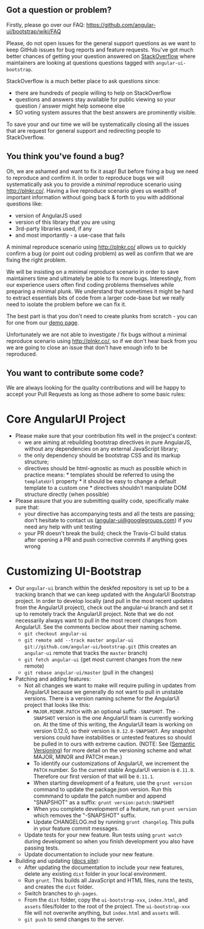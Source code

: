 ## Got a question or problem?

Firstly, please go over our FAQ: https://github.com/angular-ui/bootstrap/wiki/FAQ

Please, do not open issues for the general support questions as we want to keep GitHub issues for bug reports and feature requests. You've got much better chances of getting your question answered on [StackOverflow](http://stackoverflow.com/questions/tagged/angular-ui-bootstrap) where maintainers are looking at questions questions tagged with `angular-ui-bootstrap`.

StackOverflow is a much better place to ask questions since:
* there are hundreds of people willing to help on StackOverflow
* questions and answers stay available for public viewing so your question / answer might help someone else
* SO voting system assures that the best answers are prominently visible.

To save your and our time we will be systematically closing all the issues that are request for general support and redirecting people to StackOverflow. 

## You think you've found a bug?

Oh, we are ashamed and want to fix it asap! But before fixing a bug we need to reproduce and confirm it. In order to reproduce bugs we will systematically ask you to provide a _minimal_ reproduce scenario using http://plnkr.co/. Having a live reproduce scenario gives us wealth of important information without going back & forth to you with additional questions like:
* version of AngularJS used
* version of this library that you are using
* 3rd-party libraries used, if any
* and most importantly - a use-case that fails 

A minimal reproduce scenario using http://plnkr.co/ allows us to quickly confirm a bug (or point out coding problem) as well as confirm that we are fixing the right problem. 

We will be insisting on a minimal reproduce scenario in order to save maintainers time and ultimately be able to fix more bugs. Interestingly, from our experience users often find coding problems themselves while preparing a minimal plunk. We understand that sometimes it might be hard to extract essentials bits of code from a larger code-base but we really need to isolate the problem before we can fix it.

The best part is that you don't need to create plunks from scratch - you can for one from our [demo page](http://angular-ui.github.io/bootstrap/).

Unfortunately we are not able to investigate / fix bugs without a minimal reproduce scenario using http://plnkr.co/, so if we don't hear back from you we are going to close an issue that don't have enough info to be reproduced.


## You want to contribute some code?

We are always looking for the quality contributions and will be happy to accept your Pull Requests as long as those adhere to some basic rules:

# Core AngularUI Project

* Please make sure that your contribution fits well in the project's context:
  * we are aiming at rebuilding bootstrap directives in pure AngularJS, without any dependencies on any external JavaScript library;
  * the only dependency should be bootstrap CSS and its markup structure;
  * directives should be html-agnostic as much as possible which in practice means:
        * templates should be referred to using the `templateUrl` property
        * it should be easy to change a default template to a custom one
        * directives shouldn't manipulate DOM structure directly (when possible)
* Please assure that you are submitting quality code, specifically make sure that:
  * your directive has accompanying tests and all the tests are passing; don't hesitate to contact us (angular-ui@googlegroups.com) if you need any help with unit testing
  * your PR doesn't break the build; check the Travis-CI build status after opening a PR and push corrective commits if anything goes wrong

# Customizing UI-Bootstrap

* Our `angular-ui` branch within the deskfed repository is set up to be a tracking branch that we can keep updated with the AngularUI Bootstrap project. In order to develop locally (and pull in the most
  recent updates from the AngularUI project), check out the angular-ui branch and set it up to remotely track the AngularUI project. Note that we do not necessarily always want to pull in the most recent changes from AngularUI. See the comments beclow about their naming scheme. 
  * `git checkout angular-ui`
  * `git remote add --track master angular-ui git://github.com/angular-ui/bootstrap.git` (this creates an `angular-ui` remote that tracks the `master` branch)
  * `git fetch angular-ui` (get most current changes from the new remote)
  * `git rebase angular-ui/master` (pull in the changes)
* Patching and adding features:
  * Not all changes we want to make will require pulling in updates from AngularUI because we generally do not want to pull in unstable versions. There is a version naming scheme for the AngularUI project that looks like this:
    * `MAJOR.MINOR.PATCH` with an optional suffix `-SNAPSHOT`. The `-SNAPSHOT` version is the one AngularUI team is  currently working on. At the time of this writing,
    the AngularUI team is working on version 0.12.0, so their version is `0.12.0-SNAPSHOT`. Any snapshot versions could have instabilities or untested features
    so should be pulled in to ours with extreme caution. (NOTE: See ([Semantic Versioning](http://semver.org/)) for more detail on the versioning scheme and what MAJOR, MINOR and PATCH mean.)
    * To identify our customizations of AngularUI, we increment the `PATCH` number. So the current stable AngularUI version is `0.11.0`. Therefore our first version of that will be `0.11.1`.
    * When starting development of a feature, use the `grunt version` command to update the package.json version. Run this commmand to update the patch number and append "SNAPSHOT" as a suffix: `grunt version:patch:SNAPSHOT`
    * When you complete development of a feature, run `grunt version` which removes the "-SNAPSHOT" suffix.
    * Update CHANGELOG.md by running `grunt changelog`. This pulls in your feature commit messages.
  * Update tests for your new feature. Run tests using `grunt watch` during development so when you finish development you also have passing tests. 
  * Update documentation to include your new feature.
* Building and updating ([docs site](http://deskfed.github.io/bootstrap)):
  * After updating the documentation to include your new features, delete any existing `dist` folder in your local environment.
  * Run `grunt`. This builds all JavaScript and HTML files, runs the tests, and creates the `dist` folder.
  * Switch branches to `gh-pages`.
  * From the `dist` folder, copy the `ui-bootstrap-xxx`, `index.html`, and `assets` files/folder to the root of the project. The `ui-bootstrap-xxx` file will not overwrite anything, but `index.html` and `assets` will.
  * `git push` to send changes to the server.
